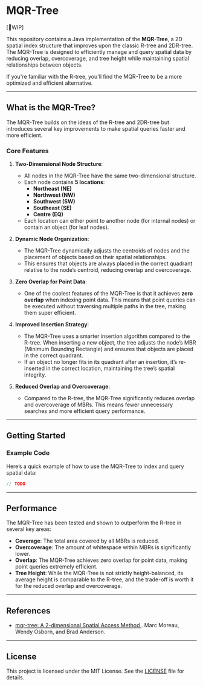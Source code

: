 # MQR-Tree

[🚧WIP]

This repository contains a Java implementation of the **MQR-Tree**, a 2D spatial index structure that improves upon the classic R-tree and 2DR-tree. The MQR-Tree is designed to efficiently manage and query spatial data by reducing overlap, overcoverage, and tree height while maintaining spatial relationships between objects.

If you're familiar with the R-tree, you'll find the MQR-Tree to be a more optimized and efficient alternative.

---

## What is the MQR-Tree?

The MQR-Tree builds on the ideas of the R-tree and 2DR-tree but introduces several key improvements to make spatial queries faster and more efficient.

### Core Features

1. **Two-Dimensional Node Structure**:
   - All nodes in the MQR-Tree have the same two-dimensional structure.
   - Each node contains **5 locations**: 
     - **Northeast (NE)**
     - **Northwest (NW)**
     - **Southwest (SW)**
     - **Southeast (SE)**
     - **Centre (EQ)**
   - Each location can either point to another node (for internal nodes) or contain an object (for leaf nodes).

2. **Dynamic Node Organization**:
   - The MQR-Tree dynamically adjusts the centroids of nodes and the placement of objects based on their spatial relationships.
   - This ensures that objects are always placed in the correct quadrant relative to the node’s centroid, reducing overlap and overcoverage.

3. **Zero Overlap for Point Data**:
   - One of the coolest features of the MQR-Tree is that it achieves **zero overlap** when indexing point data. This means that point queries can be executed without traversing multiple paths in the tree, making them super efficient.

4. **Improved Insertion Strategy**:
   - The MQR-Tree uses a smarter insertion algorithm compared to the R-tree. When inserting a new object, the tree adjusts the node’s MBR (Minimum Bounding Rectangle) and ensures that objects are placed in the correct quadrant.
   - If an object no longer fits in its quadrant after an insertion, it’s re-inserted in the correct location, maintaining the tree’s spatial integrity.

5. **Reduced Overlap and Overcoverage**:
   - Compared to the R-tree, the MQR-Tree significantly reduces overlap and overcoverage of MBRs. This means fewer unnecessary searches and more efficient query performance.

---

## Getting Started

### Example Code

Here’s a quick example of how to use the MQR-Tree to index and query spatial data:

```java
// TODO
```

---

## Performance

The MQR-Tree has been tested and shown to outperform the R-tree in several key areas:

- **Coverage**: The total area covered by all MBRs is reduced.
- **Overcoverage**: The amount of whitespace within MBRs is significantly lower.
- **Overlap**: The MQR-Tree achieves zero overlap for point data, making point queries extremely efficient.
- **Tree Height**: While the MQR-Tree is not strictly height-balanced, its average height is comparable to the R-tree, and the trade-off is worth it for the reduced overlap and overcoverage.

---

## References

- [mqr-tree: A 2-dimensional Spatial Access
Method ](https://www.cs.uleth.ca/~osborn/pubs/JCSE.pdf). Marc Moreau, Wendy Osborn, and Brad Anderson. 

---

## License

This project is licensed under the MIT License. See the [LICENSE](LICENSE) file for details.